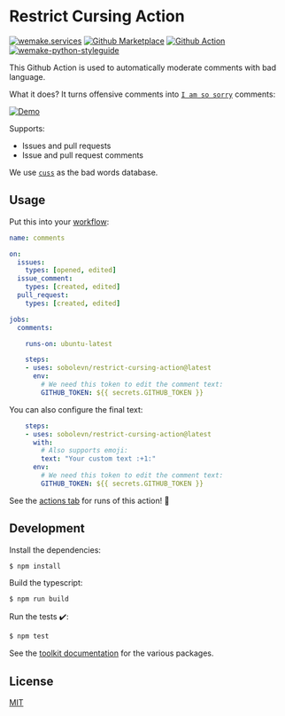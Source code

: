 # Restrict Cursing Action

[![wemake.services](https://img.shields.io/badge/%20-wemake.services-green.svg?label=%20&logo=data%3Aimage%2Fpng%3Bbase64%2CiVBORw0KGgoAAAANSUhEUgAAABAAAAAQCAMAAAAoLQ9TAAAABGdBTUEAALGPC%2FxhBQAAAAFzUkdCAK7OHOkAAAAbUExURQAAAAAAAAAAAAAAAAAAAAAAAAAAAAAAAP%2F%2F%2F5TvxDIAAAAIdFJOUwAjRA8xXANAL%2Bv0SAAAADNJREFUGNNjYCAIOJjRBdBFWMkVQeGzcHAwksJnAPPZGOGAASzPzAEHEGVsLExQwE7YswCb7AFZSF3bbAAAAABJRU5ErkJggg%3D%3D)](https://wemake.services)
[![Github Marketplace](https://img.shields.io/badge/github-marketplace-brightgreen?logo=github)](https://github.com/marketplace/actions/restrict-cursing-action)
[![Github Action](https://github.com/sobolevn/restrict-cursing-action/workflows/test/badge.svg)](https://github.com/sobolevn/restrict-cursing-action/actions)
[![wemake-python-styleguide](https://img.shields.io/badge/style-wemake-000000.svg)](https://github.com/wemake-services/wemake-frontend-styleguide)

This Github Action is used to automatically moderate comments with bad language.

What it does? It turns offensive comments into [`I am so sorry`](https://github.com/sobolevn/restrict-cursing-action/issues/3) comments:

[![Demo](https://github.com/sobolevn/restrict-cursing-action/blob/master/assets/demo.png?raw=true)](https://github.com/sobolevn/restrict-cursing-action)

Supports:

- Issues and pull requests
- Issue and pull request comments

We use [`cuss`](https://github.com/words/cuss) as the bad words database.


## Usage

Put this into your [workflow](https://help.github.com/en/articles/configuring-a-workflow):

```yaml
name: comments

on:
  issues:
    types: [opened, edited]
  issue_comment:
    types: [created, edited]
  pull_request:
    types: [created, edited]

jobs:
  comments:

    runs-on: ubuntu-latest

    steps:
    - uses: sobolevn/restrict-cursing-action@latest
      env:
        # We need this token to edit the comment text:
        GITHUB_TOKEN: ${{ secrets.GITHUB_TOKEN }}
```

You can also configure the final text:

```yaml
    steps:
    - uses: sobolevn/restrict-cursing-action@latest
      with:
        # Also supports emoji:
        text: "Your custom text :+1:"
      env:
        # We need this token to edit the comment text:
        GITHUB_TOKEN: ${{ secrets.GITHUB_TOKEN }}
```

See the [actions tab](https://github.com/actions/javascript-action/actions) for runs of this action! :rocket:


## Development

Install the dependencies:

```bash
$ npm install
```

Build the typescript:

```bash
$ npm run build
```

Run the tests :heavy_check_mark::

```bash
$ npm test
```

See the [toolkit documentation](https://github.com/actions/toolkit/blob/master/README.md#packages) for the various packages.


## License

[MIT](https://github.com/sobolevn/restrict-cursing-action/blob/master/LICENSE)
